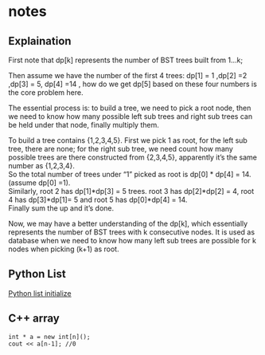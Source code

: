 # notes
## Explaination
First note that dp[k] represents the number of BST trees built from 1…k;  
  
Then assume we have the number of the first 4 trees: dp[1] = 1 ,dp[2] =2 ,dp[3] = 5, dp[4] =14 , how do we get dp[5] based on these 
four numbers is the core problem here.  
  
The essential process is: to build a tree, we need to pick a root node, then we need to know how many possible left sub trees and 
right sub trees can be held under that node, finally multiply them.  
  
To build a tree contains {1,2,3,4,5}. First we pick 1 as root, for the left sub tree, there are none; for the right sub tree, 
we need count how many possible trees are there constructed from {2,3,4,5}, apparently it’s the same number as {1,2,3,4}.   
So the total number of trees under “1” picked as root is dp[0] * dp[4] = 14. (assume dp[0] =1).   
Similarly, root 2 has dp[1]*dp[3] = 5 trees. root 3 has dp[2]*dp[2] = 4, root 4 has dp[3]*dp[1]= 5 and root 5 has dp[0]*dp[4] = 14.  
Finally sum the up and it’s done.  
  
Now, we may have a better understanding of the dp[k], which essentially represents the number of BST trees with k consecutive nodes. 
It is used as database when we need to know how many left sub trees are possible for k nodes when picking (k+1) as root.  
## Python List
[Python list initialize](https://www.cnblogs.com/zqifa/p/python-list.html)  
## C++ array
```
int * a = new int[n]();
cout << a[n-1]; //0
```
